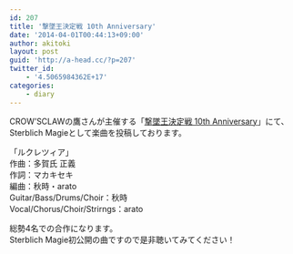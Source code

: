 ```yaml
---
id: 207
title: '撃墜王決定戦 10th Anniversary'
date: '2014-04-01T00:44:13+09:00'
author: akitoki
layout: post
guid: 'http://a-head.cc/?p=207'
twitter_id:
    - '4.5065984362E+17'
categories:
    - diary
---
```


CROW’SCLAWの鷹さんが主催する「[撃墜王決定戦 10th Anniversary](http://gekitsui.crowsclaw.info)」にて、Sterblich Magieとして楽曲を投稿しております。

「ルクレツィア」  
作曲：多賀氏 正義  
作詞：マカキセキ  
編曲：秋時・arato  
Guitar/Bass/Drums/Choir：秋時  
Vocal/Chorus/Choir/Strirngs：arato

総勢4名での合作になります。  
Sterblich Magie初公開の曲ですので是非聴いてみてください！
